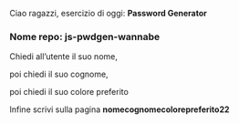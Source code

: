 Ciao ragazzi,
esercizio di oggi: **Password Generator**

### Nome repo: js-pwdgen-wannabe

Chiedi all’utente il suo nome,

poi chiedi il suo cognome,

poi chiedi il suo colore preferito

Infine scrivi sulla pagina **nomecognomecolorepreferito22**
